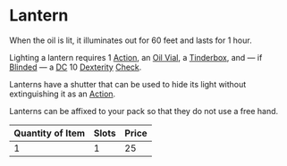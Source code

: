 # Lantern

When the oil is lit, it illuminates out for 60 feet and lasts for 1 hour.

Lighting a lantern requires 1 [Action](../../../Game%20Procedures/Core%20Procedures/Action.md), an [Oil Vial](../10%20Coins/Oil%20Vial.md), a [Tinderbox](../10%20Coins/Tinderbox.md), and — if [Blinded](../../../Game%20Procedures/Conditions/Blinded.md) — a [DC](../../../Game%20Procedures/Core%20Procedures/DC.md) 10 [Dexterity](../../../Player%20Characters/The%20Ability%20Scores/Dexterity.md) [Check](../../../Game%20Procedures/Core%20Procedures/Check.md).

Lanterns have a shutter that can be used to hide its light without extinguishing it as an [Action](../../../Game%20Procedures/Core%20Procedures/Action.md).

Lanterns can be affixed to your pack so that they do not use a free hand.

| Quantity of Item | Slots | Price |
| ---------------- | ----- | ----- |
| 1                | 1     | 25    |
